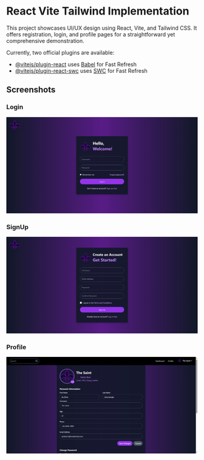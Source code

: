 # React Vite Tailwind Implementation

This project showcases UI/UX design using React, Vite, and Tailwind CSS. It offers registration, login, and profile pages for a straightforward yet comprehensive demonstration.

Currently, two official plugins are available:

- [@vitejs/plugin-react](https://github.com/vitejs/vite-plugin-react/blob/main/packages/plugin-react/README.md) uses [Babel](https://babeljs.io/) for Fast Refresh
- [@vitejs/plugin-react-swc](https://github.com/vitejs/vite-plugin-react-swc) uses [SWC](https://swc.rs/) for Fast Refresh

## Screenshots
### Login 
![Login](./src/assets/login.jpeg)

### SignUp 
![Registration](./src/assets/signup.jpeg)

### Profile
![Profile](./src/assets/profile.jpeg)

